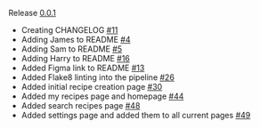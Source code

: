 Release [0.0.1](TBD)

- Creating CHANGELOG [#11](https://github.com/GBN-sb/COM619-Assessment/pull/11)
- Adding James to README [#4](https://github.com/GBN-sb/COM619-Assessment/pull/4)
- Adding Sam to README [#5](https://github.com/GBN-sb/COM619-Assessment/pull/5)
- Adding Harry to README [#16](https://github.com/GBN-sb/COM619-Assessment/pull/16)
- Added Figma link to README [#13](https://github.com/GBN-sb/COM619-Assessment/pull/13)
- Added Flake8 linting into the pipeline [#26](https://github.com/GBN-sb/COM619-Assessment/pull/26)
- Added initial recipe creation page [#30](https://github.com/GBN-sb/COM619-Assessment/pull/43)
- Added my recipes page and homepage [#44](https://github.com/GBN-sb/COM619-Assessment/pull/44)
- Added search recipes page [#48](https://github.com/GBN-sb/COM619-Assessment/pull/48)
- Added settings page and added them to all current pages [#49](https://github.com/GBN-sb/COM619-Assessment/pull/49)